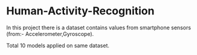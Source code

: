# Human-Activity-Recognition
In this project there is a dataset contains values from smartphone sensors (from:- Accelerometer,Gyroscope).

Total 10 models applied on same dataset.
